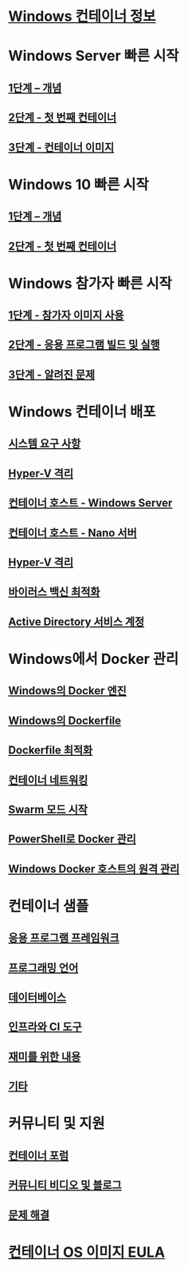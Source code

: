 # [Windows 컨테이너 정보](about/index.md)

# Windows Server 빠른 시작
## [1단계 – 개념](quick_start/quick_start.md)
## [2단계 - 첫 번째 컨테이너](quick_start/quick_start_windows_server.md)
## [3단계 - 컨테이너 이미지](quick_start/quick_start_images.md)

# Windows 10 빠른 시작
## [1단계 – 개념](quick_start/quick_start.md)
## [2단계 - 첫 번째 컨테이너](quick_start/quick_start_windows_10.md)

# Windows 참가자 빠른 시작
## [1단계 - 참가자 이미지 사용](quick-start/Using-Insider-Container-Images.md)
## [2단계 - 응용 프로그램 빌드 및 실행](quick-start/Nano-RS3-.NET-Core-and-PS.md)
## [3단계 - 알려진 문제](quick-start/Insider-Known-Issues.md)

# Windows 컨테이너 배포
## [시스템 요구 사항](deployment/system_requirements.md)
## [Hyper-V 격리](https://docs.microsoft.com/en-us/virtualization/windowscontainers/manage-containers/hyperv-container)
## [컨테이너 호스트 - Windows Server](deployment/deployment.md)
## [컨테이너 호스트 - Nano 서버](deployment/deployment_nano.md)
## [Hyper-V 격리](manage-containers/hyperv-container.md)
## [바이러스 백신 최적화](https://msdn.microsoft.com/en-us/windows/hardware/drivers/ifs/anti-virus-optimization-for-windows-containers)
## [Active Directory 서비스 계정](management/manage_serviceaccounts.md)

# Windows에서 Docker 관리
## [Windows의 Docker 엔진](docker/configure_docker_daemon.md)
## [Windows의 Dockerfile](docker/manage_windows_dockerfile.md)
## [Dockerfile 최적화](docker/optimize_windows_dockerfile.md)
## [컨테이너 네트워킹](management/container_networking.md)
## [Swarm 모드 시작](manage-containers/swarm-mode.md)
## [PowerShell로 Docker 관리](https://github.com/Microsoft/Docker-PowerShell)
## [Windows Docker 호스트의 원격 관리](management/manage_remotehost.md)

# 컨테이너 샘플
## [응용 프로그램 프레임워크](samples.md#Application-Frameworks)
## [프로그래밍 언어](samples.md#Programing-Languages)
## [데이터베이스](samples.md#Databases)
## [인프라와 CI 도구](samples.md#Infrastructure-and-CI-Tools)
## [재미를 위한 내용](samples.md#Just-for-Fun)
## [기타](samples.md#Other)


# 커뮤니티 및 지원
## [컨테이너 포럼](https://social.msdn.microsoft.com/Forums/en-US/home?forum=windowscontainers)
## [커뮤니티 비디오 및 블로그](communitylinks.md)
## [문제 해결](troubleshooting.md)


# [컨테이너 OS 이미지 EULA](Images_EULA.md)
